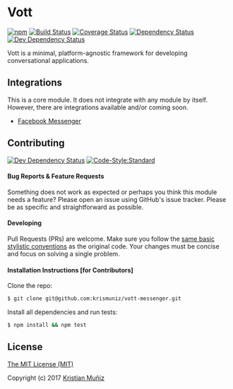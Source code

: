 # Vott

[![npm](https://img.shields.io/npm/v/vott.svg?style=flat-square)](https://www.npmjs.com/vott) [![Build Status](https://img.shields.io/travis/krismuniz/vott.svg?style=flat-square)](http://travis-ci.org/krismuniz/vott) [![Coverage Status](https://img.shields.io/coveralls/krismuniz/vott.svg?style=flat-square)](https://coveralls.io/github/krismuniz/vott?branch=master) [![Dependency Status](https://img.shields.io/david/krismuniz/vott.svg?style=flat-square)](https://david-dm.org/krismuniz/vott) [![Dev Dependency Status](https://img.shields.io/david/dev/krismuniz/vott.svg?style=flat-square)](https://david-dm.org/krismuniz/vott)

Vott is a minimal, platform-agnostic framework for developing conversational applications.

## Integrations

This is a core module. It does not integrate with any module by itself. However, there are integrations available and/or coming soon.

* [Facebook Messenger](https://www.github.com/krismuniz/vott-messenger)

## Contributing
[![Dev Dependency Status](https://img.shields.io/david/dev/krismuniz/vott.svg?style=flat-square)](https://david-dm.org/krismuniz/vott) [![Code-Style:Standard](https://img.shields.io/badge/code%20style-standard-yellow.svg?style=flat-square)](http://standardjs.com/)

#### Bug Reports & Feature Requests

Something does not work as expected or perhaps you think this module needs a feature? Please open an issue using GitHub's issue tracker. Please be as specific and straightforward as possible.

#### Developing

Pull Requests (PRs) are welcome. Make sure you follow the [same basic stylistic conventions](http://standardjs.com/rules.html) as the original code. Your changes must be concise and focus on solving a single problem.

#### Installation Instructions [for Contributors]

Clone the repo:

```bash
$ git clone git@github.com:krismuniz/vott-messenger.git
```

Install all dependencies and run tests:
```bash
$ npm install && npm test
```

## License

[The MIT License (MIT)](https://github.com/krismuniz/vott/blob/master/LICENSE.md)

Copyright (c) 2017 [Kristian Muñiz](https://www.krismuniz.com)
